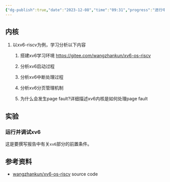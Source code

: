 ```yaml
---
{"dg-publish":true,"date":"2023-12-08","time":"09:31","progress":"进行中","tags":["入门指南","riscv","OS"],"permalink":"/工具/xv6-riscv内核入门/","dgPassFrontmatter":true}
---
```


## 内核

1. 以xv6-riscv为例，学习分析以下内容
    
    1. 搭建xv6学习环境 https://gitee.com/wangzhankun/xv6-os-riscv
        
    2. 分析xv6启动过程
        
    3. 分析xv6中断处理过程
        
    4. 分析xv6分页管理机制
        
    5. 为什么会发生page fault?详细描述xv6内核是如何处理page fault
        

  

## 实验

### 运行并调试xv6

这是要撰写报告中有关`xv6`部分的前置条件。

  

## 参考资料

- [wangzhankun/xv6-os-riscv](https://gitee.com/wangzhankun/xv6-os-riscv) source code